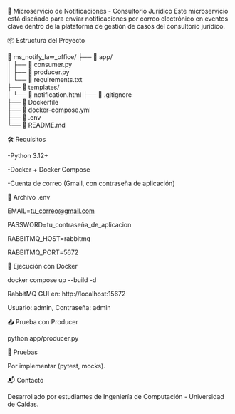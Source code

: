 📧 Microservicio de Notificaciones - Consultorio Jurídico
Este microservicio está diseñado para enviar notificaciones por correo electrónico en eventos clave dentro de la plataforma de gestión de casos del consultorio jurídico.

📦 Estructura del Proyecto

  📁 ms_notify_law_office/
├── 📂 app/                  
│   ├── 🐍 consumer.py       
│   ├── 🐍 producer.py       
│   └── 📄 requirements.txt  
├── 📂 templates/           
│   └── 📄 notification.html 
├── 📄 .gitignore           
├── 🐳 Dockerfile           
├── 🐳 docker-compose.yml   
├── 🔐 .env                 
└── 📄 README.md            


🛠️ Requisitos

-Python 3.12+

-Docker + Docker Compose

-Cuenta de correo (Gmail, con contraseña de aplicación)

🔐 Archivo .env

EMAIL=tu_correo@gmail.com

PASSWORD=tu_contraseña_de_aplicacion

RABBITMQ_HOST=rabbitmq

RABBITMQ_PORT=5672

🐳 Ejecución con Docker

docker compose up --build -d

RabbitMQ GUI en: http://localhost:15672

Usuario: admin, Contraseña: admin

📤 Prueba con Producer

python app/producer.py

🧪 Pruebas

Por implementar (pytest, mocks).

📬 Contacto

Desarrollado por estudiantes de Ingeniería de Computación - Universidad de Caldas.

